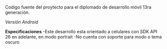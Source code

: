 Codigo fuente del proytecto para el diplomado de desarrollo móvil 13ra generación.

*Versión Android*

**Especificaciones**
-Este desarrollo esta orientado a celulares con SDK API 26 en adelante, en modo portrait 
-No cuenta con soporte para modo o tema oscuro
